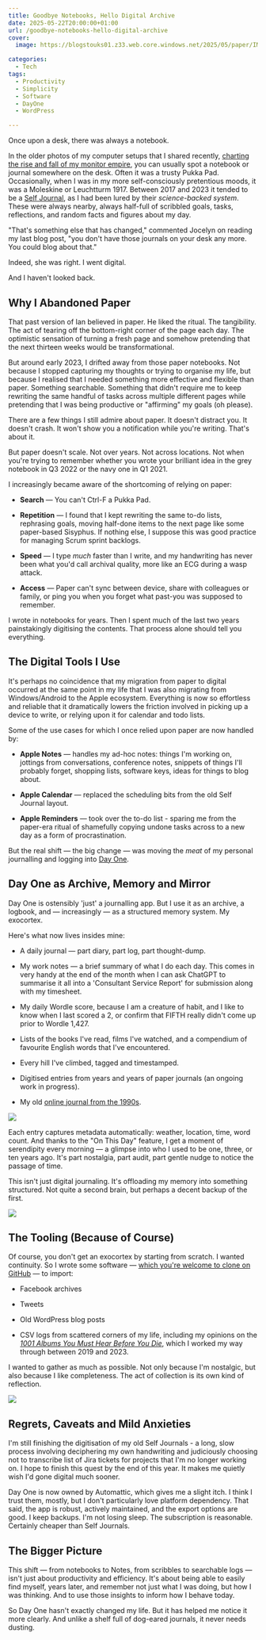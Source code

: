 ```yaml
---
title: Goodbye Notebooks, Hello Digital Archive
date: 2025-05-22T20:00:00+01:00
url: /goodbye-notebooks-hello-digital-archive
cover: 
  image: https://blogstouks01.z33.web.core.windows.net/2025/05/paper/IMG_9702_720.jpeg

categories:
  - Tech
tags:
  - Productivity
  - Simplicity
  - Software
  - DayOne
  - WordPress

---
```


Once upon a desk, there was always a notebook.

In the older photos of my computer setups that I shared recently, [charting the rise and fall of my monitor empire](https://blog.iannelson.uk/from-one-monitor-to-five-and-back-again/), you can usually spot a notebook or journal somewhere on the desk. Often it was a trusty Pukka Pad. Occasionally, when I was in my more self-consciously pretentious moods, it was a Moleskine or Leuchtturm 1917.  Between 2017 and 2023 it tended to be a [Self Journal](https://bestself.co), as I had been lured by their _science-backed system_. These were always nearby, always half-full of scribbled goals, tasks, reflections, and random facts and figures about my day.

"That's something else that has changed," commented Jocelyn on reading my last blog post, "you don't have those journals on your desk any more. You could blog about that."

Indeed, she was right. I went digital.

And I haven't looked back.

## Why I Abandoned Paper

That past version of Ian believed in paper. He liked the ritual. The tangibility. The act of tearing off the bottom-right corner of the page each day. The optimistic sensation of turning a fresh page and somehow pretending that the next thirteen weeks would be transformational.

But around early 2023, I drifted away from those paper notebooks. Not because I stopped capturing my thoughts or trying to organise my life, but because I realised that I needed something more effective and flexible than paper. Something searchable. Something that didn't require me to keep rewriting the same handful of tasks across multiple different pages while pretending that I was being productive or "affirming" my goals (oh please).

There are a few  things I still admire about paper. It doesn't distract you. It doesn't crash. It won't show you a notification while you're writing. That's about it.

But paper doesn't scale. Not over years. Not across locations. Not when you're trying to remember whether you wrote your brilliant idea in the grey notebook in Q3 2022 or the navy one in Q1 2021.

I increasingly became aware of the shortcoming of relying on paper:

- **Search** — You can't Ctrl-F a Pukka Pad.

- **Repetition** — I found that I kept rewriting the same to-do lists, rephrasing goals, moving half-done items to the next page like some paper-based Sisyphus. If nothing else, I suppose this was good practice for managing Scrum sprint backlogs.

- **Speed** — I type _much_ faster than I write, and my handwriting has never been what you'd call archival quality, more like an ECG during a wasp attack.

- **Access** — Paper can't sync between device, share with colleagues or family, or ping you when you forget what past-you was supposed to remember.

I wrote in notebooks for years. Then I spent much of the last two years painstakingly digitising the contents. That process alone should tell you everything.

## The Digital Tools I Use

It's perhaps no coincidence that my migration from paper to digital occurred at the same point in my life that I was also migrating from Windows/Android to the Apple ecosystem. Everything is now so effortless and reliable that it dramatically lowers the friction involved in picking up a device to write, or relying upon it for calendar and todo lists.

Some of the use cases for which I once relied upon paper are now handled by:

- **Apple Notes** — handles my ad-hoc notes: things I'm working on, jottings from conversations, conference notes, snippets of things I'll probably forget, shopping lists, software keys, ideas for things to blog about.

- **Apple Calendar** — replaced the scheduling bits from the old Self Journal layout.

- **Apple Reminders** — took over the to-do list - sparing me from the paper-era ritual of shamefully copying undone tasks across to a new day as a form of procrastination.

But the real shift — the big change — was moving the _meat_ of my personal journalling and logging into [Day One](https://dayoneapp.com).

## Day One as Archive, Memory and Mirror

Day One is ostensibly 'just' a journalling app. But I use it as an archive, a logbook, and — increasingly — as a structured memory system. My exocortex.

Here's what now lives insides mine:

- A daily journal — part diary, part log, part thought-dump.

- My work notes — a brief summary of what I do each day. This comes in very handy at the end of the month when I can ask ChatGPT to summarise it all into a 'Consultant Service Report' for submission along with my timesheet.

- My daily Wordle score, because I am a creature of habit, and I like to know when I last scored a 2, or confirm that FIFTH really didn't come up prior to Wordle 1,427.

- Lists of the books I've read, films I've watched, and a compendium of favourite English words that I've encountered.

- Every hill I've climbed, tagged and timestamped.

- Digitised entries from years and years of paper journals (an ongoing work in progress).

- My old [online journal from the 1990s](https://falime.iannelson.uk).

[![](https://blogstouks01.z33.web.core.windows.net/2025/05/paper/words_720.png)](https://blogstouks01.z33.web.core.windows.net/2025/05/paper/words.png)

Each entry captures metadata automatically: weather, location, time, word count. And thanks to the "On This Day" feature, I get a moment of serendipity every morning — a glimpse into who I used to be one, three, or ten years ago. It's part nostalgia, part audit, part gentle nudge to notice the passage of time.

This isn't just digital journaling. It's offloading my memory into something structured. Not quite a second brain, but perhaps a decent backup of the first.

[![](https://blogstouks01.z33.web.core.windows.net/2025/05/paper/wordle_720.png)](https://blogstouks01.z33.web.core.windows.net/2025/05/paper/wordle.png)

## The Tooling (Because of Course)

Of course, you don't get an exocortex by starting from scratch. I wanted continuity. So I wrote some software — [which you're welcome to clone on GitHub](https://github.com/ianfnelson/DayOneImporter) — to import:

- Facebook archives

- Tweets

- Old WordPress blog posts

- CSV logs from scattered corners of my life, including my opinions on the [_1001 Albums You Must Hear Before You Die_](https://amzn.to/4j9sH9b), which I worked my way through between 2019 and 2023.

I wanted to gather as much as possible. Not only because I'm nostalgic, but also because I like completeness. The act of collection is its own kind of reflection.

[![](https://blogstouks01.z33.web.core.windows.net/2025/05/paper/twitter_720.png)](https://blogstouks01.z33.web.core.windows.net/2025/05/paper/twitter.png)

## Regrets, Caveats and Mild Anxieties

I'm still finishing the digitisation of my old Self Journals - a long, slow process involving deciphering my own handwriting and judiciously choosing not to transcribe list of Jira tickets for projects that I'm no longer working on. I hope to finish this quest by the end of this year. It makes me quietly wish I'd gone digital much sooner.

Day One is now owned by Automattic, which gives me a slight itch. I think I trust them, mostly, but I don't particularly love platform dependency. That said, the app is robust, actively maintained, and the export options are good. I keep backups. I'm not losing sleep. The subscription is reasonable. Certainly cheaper than Self Journals.

## The Bigger Picture

This shift — from notebooks to Notes, from scribbles to searchable logs — isn't just about productivity and efficiency. It's about being able to easily find myself, years later, and remember not just what I was doing, but how I was thinking. And to use those insights to inform how I behave today.

So Day One hasn't exactly changed my life. But it has helped me notice it more clearly.
And unlike a shelf full of dog-eared journals, it never needs dusting.
